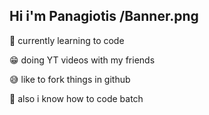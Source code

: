 ## Hi i'm Panagiotis /Banner.png

🏫 currently learning to code

😁 doing YT videos with my friends

😅 like to fork things in github

🦇 also i know how to code batch
